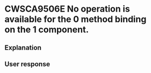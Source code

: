 # CWSCA9506E No operation is available for the 0 method binding on the 1 component.

## Explanation

## User response